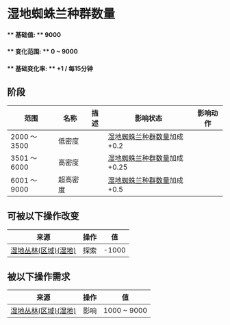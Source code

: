 # 湿地蜘蛛兰种群数量  
#### ** 基础值: ** 9000   
#### ** 变化范围: ** 0 ~ 9000  
#### ** 基础变化率: ** +1 / 每15分钟  
## 阶段  
范围  |  名称  |  描述  |  影响状态  |  影响动作  
----  |  ----  |  ----  |  ----  |  ----  
2000 ～ 3500  |  低密度  |    |  [湿地蜘蛛兰种群数量](SpiderLily_WetlandsPop.md)加成+0.2  |    
3501 ～ 6000  |  高密度  |    |  [湿地蜘蛛兰种群数量](SpiderLily_WetlandsPop.md)加成+0.25  |    
6001 ～ 9000  |  超高密度  |    |  [湿地蜘蛛兰种群数量](SpiderLily_WetlandsPop.md)加成+0.5  |    
## 可被以下操作改变  
来源  |  操作  |  值  
----  |  ----  |  ----  
[湿地丛林(区域)(湿地)](Wetlands.md)  |  探索  |  -1000  
## 被以下操作需求  
来源  |  操作  |  值  
----  |  ----  |  ----  
[湿地丛林(区域)(湿地)](Wetlands.md)  |  影响  |  1000 ~ 9000  


<script>document.title="湿地蜘蛛兰种群数量 - 卡牌生存百科 Card Survival Wiki";</script>
